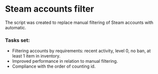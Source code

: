 # Steam accounts filter

The script was created to replace manual filtering of Steam accounts with automatic.

### Tasks set:
- Filtering accounts by requirements: recent activity, level 0, no ban, at least 1 item in inventory.
- Improved performance in relation to manual filtering.
- Compliance with the order of counting id.
